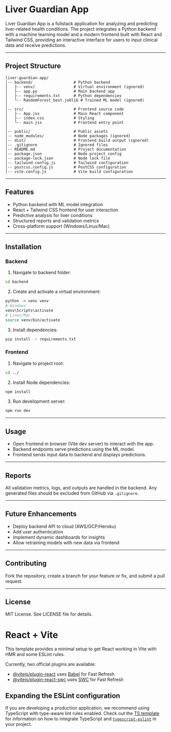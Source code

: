# Liver Guardian App

Liver Guardian App is a fullstack application for analyzing and predicting liver-related health conditions. The project integrates a Python backend with a machine learning model and a modern frontend built with React and Tailwind CSS, providing an interactive interface for users to input clinical data and receive predictions.

---

## Project Structure

```
liver-guardian-app/
│-- backend/                  # Python backend
│   ├-- venv/                 # Virtual environment (ignored)
│   ├-- app.py                # Main backend app
│   ├-- requirements.txt      # Python dependencies
│   └-- RandomForest_best.joblib # Trained ML model (ignored)
│
│-- src/                      # Frontend source code
│   ├-- App.jsx               # Main React component
│   ├-- index.css             # Styling
│   └-- main.jsx              # Frontend entry point
│
│-- public/                   # Public assets
│-- node_modules/             # Node packages (ignored)
│-- dist/                     # Frontend build output (ignored)
│-- .gitignore                # Ignored files
│-- README.md                 # Project documentation
│-- package.json              # Node project config
│-- package-lock.json         # Node lock file
│-- tailwind.config.js        # Tailwind configuration
│-- postcss.config.js         # PostCSS configuration
│-- vite.config.js            # Vite build configuration
```

---

## Features

* Python backend with ML model integration
* React + Tailwind CSS frontend for user interaction
* Predictive analysis for liver conditions
* Structured reports and validation metrics
* Cross-platform support (Windows/Linux/Mac)

---

## Installation

### Backend

1. Navigate to backend folder:

```bash
cd backend
```

2. Create and activate a virtual environment:

```bash
python -m venv venv
# Windows
venv\Scripts\activate
# Linux/Mac
source venv/bin/activate
```

3. Install dependencies:

```bash
pip install -r requirements.txt
```

### Frontend

1. Navigate to project root:

```bash
cd ../
```

2. Install Node dependencies:

```bash
npm install
```

3. Run development server:

```bash
npm run dev
```

---

## Usage

* Open frontend in browser (Vite dev server) to interact with the app.
* Backend endpoints serve predictions using the ML model.
* Frontend sends input data to backend and displays predictions.

---

## Reports

All validation metrics, logs, and outputs are handled in the backend. Any generated files should be excluded from GitHub via `.gitignore`.

---

## Future Enhancements

* Deploy backend API to cloud (AWS/GCP/Heroku)
* Add user authentication
* Implement dynamic dashboards for insights
* Allow retraining models with new data via frontend

---

## Contributing

Fork the repository, create a branch for your feature or fix, and submit a pull request.

---

## License

MIT License. See LICENSE file for details.

# React + Vite

This template provides a minimal setup to get React working in Vite with HMR and some ESLint rules.

Currently, two official plugins are available:

- [@vitejs/plugin-react](https://github.com/vitejs/vite-plugin-react/blob/main/packages/plugin-react) uses [Babel](https://babeljs.io/) for Fast Refresh
- [@vitejs/plugin-react-swc](https://github.com/vitejs/vite-plugin-react/blob/main/packages/plugin-react-swc) uses [SWC](https://swc.rs/) for Fast Refresh

## Expanding the ESLint configuration

If you are developing a production application, we recommend using TypeScript with type-aware lint rules enabled. Check out the [TS template](https://github.com/vitejs/vite/tree/main/packages/create-vite/template-react-ts) for information on how to integrate TypeScript and [`typescript-eslint`](https://typescript-eslint.io) in your project.
